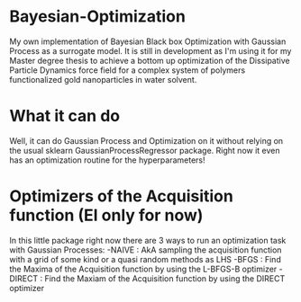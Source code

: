 # Bayesian-Optimization

My own implementation of Bayesian Black box Optimization with Gaussian Process as a surrogate model.
It is still in development as I'm using it for my Master degree thesis to achieve a bottom up optimization of the Dissipative
Particle Dynamics force field for a complex system of polymers functionalized gold nanoparticles in water solvent. 

# What it can do
Well, it can do Gaussian Process and Optimization on it without relying on the usual sklearn GaussianProcessRegressor package.
Right now it even has an optimization routine for the hyperparameters!

# Optimizers of the Acquisition function (EI only for now)
In this little package right now there are 3 ways to run an optimization task with Gaussian Processes:
-NAIVE : AkA sampling the acquisition function with a grid of some kind or a quasi random methods as LHS
-BFGS : Find the Maxima of the Acquisition function by using the L-BFGS-B optimizer 
-DIRECT : Find the Maxiam of the Acquisition function by using the DIRECT optimizer


